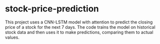 # stock-price-prediction
This project uses a CNN-LSTM model with attention to predict the closing price of a stock for the next 7 days. The code trains the model on historical stock data and then uses it to make predictions, comparing them to actual values.
